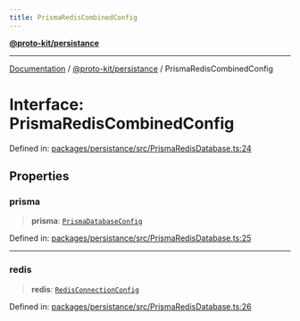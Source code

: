 ```yaml
---
title: PrismaRedisCombinedConfig
---
```


[**@proto-kit/persistance**](../README.md)

***

[Documentation](../../../README.md) / [@proto-kit/persistance](../README.md) / PrismaRedisCombinedConfig

# Interface: PrismaRedisCombinedConfig

Defined in: [packages/persistance/src/PrismaRedisDatabase.ts:24](https://github.com/proto-kit/framework/blob/28efa802e3737fc3b77339148b307ef7246f3ef1/packages/persistance/src/PrismaRedisDatabase.ts#L24)

## Properties

### prisma

> **prisma**: [`PrismaDatabaseConfig`](PrismaDatabaseConfig.md)

Defined in: [packages/persistance/src/PrismaRedisDatabase.ts:25](https://github.com/proto-kit/framework/blob/28efa802e3737fc3b77339148b307ef7246f3ef1/packages/persistance/src/PrismaRedisDatabase.ts#L25)

***

### redis

> **redis**: [`RedisConnectionConfig`](RedisConnectionConfig.md)

Defined in: [packages/persistance/src/PrismaRedisDatabase.ts:26](https://github.com/proto-kit/framework/blob/28efa802e3737fc3b77339148b307ef7246f3ef1/packages/persistance/src/PrismaRedisDatabase.ts#L26)
